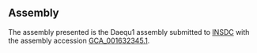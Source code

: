 

Assembly
--------

The assembly presented is the Daequ1 assembly submitted to
[INSDC](http://www.insdc.org) with the assembly accession
[GCA\_001632345.1](http://www.ebi.ac.uk/ena/data/view/GCA_001632345.1).
